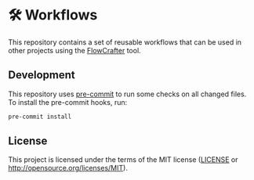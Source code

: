 # 🛠 Workflows

This repository contains a set of reusable workflows that can be used in other
projects using the [FlowCrafter](https://github.com/jdno/flowcrafter) tool.

## Development

This repository uses [pre-commit](https://pre-commit.com/) to run some checks on
all changed files. To install the pre-commit hooks, run:

```bash
pre-commit install
```

## License

This project is licensed under the terms of the MIT license ([LICENSE](LICENSE)
or <http://opensource.org/licenses/MIT>).
